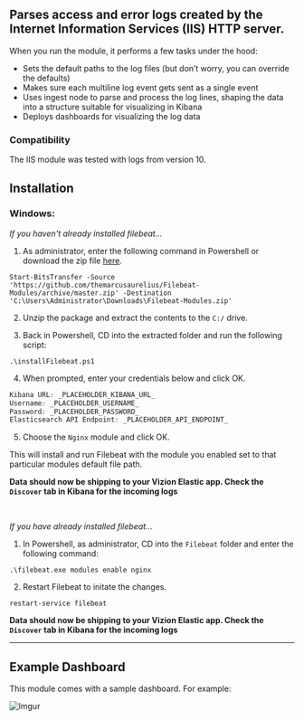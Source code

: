 ## Parses access and error logs created by the Internet Information Services (IIS) HTTP server.

When you run the module, it performs a few tasks under the hood:

- Sets the default paths to the log files (but don’t worry, you can override the defaults)
- Makes sure each multiline log event gets sent as a single event
- Uses ingest node to parse and process the log lines, shaping the data into a structure suitable for visualizing in Kibana
- Deploys dashboards for visualizing the log data

### Compatibility

The IIS module was tested with logs from version 10.

## Installation


### Windows:

<i>If you haven't already installed filebeat...</i>

1) As administrator, enter the following command in Powershell or download the zip file [here](https://github.com/themarcusaurelius/Filebeat-Modules/archive/master.zip).

```
Start-BitsTransfer -Source 'https://github.com/themarcusaurelius/Filebeat-Modules/archive/master.zip' -Destination 'C:\Users\Administrator\Downloads\Filebeat-Modules.zip'
```

2) Unzip the package and extract the contents to the `C:/` drive.

3) Back in Powershell, CD into the extracted folder and run the following script:

```
.\installFilebeat.ps1
```

4) When prompted, enter your credentials below and click OK.

```css
Kibana URL: _PLACEHOLDER_KIBANA_URL_
Username: _PLACEHOLDER_USERNAME_
Password: _PLACEHOLDER_PASSWORD_
Elasticsearch API Endpoint: _PLACEHOLDER_API_ENDPOINT_
```

5) Choose the ```Nginx``` module and click OK.

This will install and run Filebeat with the module you enabled set to that particular modules default file path.

**Data should now be shipping to your Vizion Elastic app. Check the ```Discover``` tab in Kibana for the incoming logs**

<br>


<i>If you have already installed filebeat...</i>

1) In Powershell, as administrator, CD into the ```Filebeat``` folder and enter the following command:

```
.\filebeat.exe modules enable nginx
```

2) Restart Filebeat to initate the changes.

```
restart-service filebeat
```

**Data should now be shipping to your Vizion Elastic app. Check the ```Discover``` tab in Kibana for the incoming logs**

<hr>

## Example Dashboard

This module comes with a sample dashboard. For example:

![Imgur](https://imgur.com/AVJuLiE.png)
